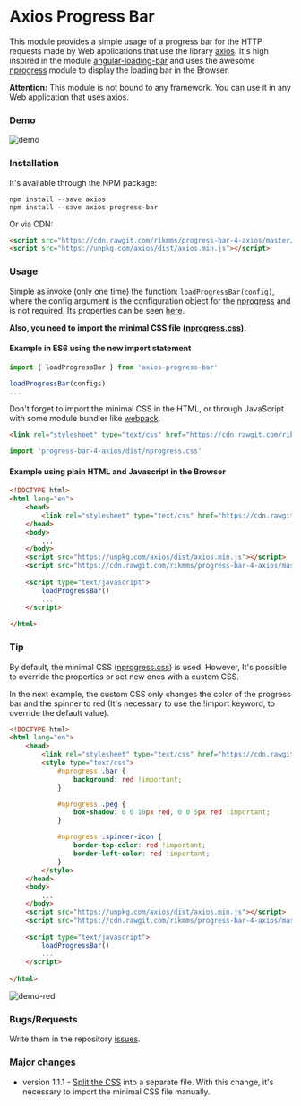 # Axios Progress Bar

This module provides a simple usage of a progress bar for the HTTP requests made by Web applications that use the library [axios](https://www.npmjs.com/package/axios). It's high inspired in the module [angular-loading-bar](https://www.npmjs.com/package/angular-loading-bar) and uses the awesome [nprogress](https://www.npmjs.com/package/nprogress) module to display the loading bar in the Browser.

**Attention:** This module is not bound to any framework. You can use it in any Web application that uses axios.

### Demo
![demo](https://raw.githubusercontent.com/rikmms/progress-bar-4-axios/master/demo_axios_progress_bar.gif)

### Installation
It's available through the NPM package:

    npm install --save axios
    npm install --save axios-progress-bar

Or via CDN:
```html
<script src="https://cdn.rawgit.com/rikmms/progress-bar-4-axios/master/dist/index.js"></script>
<script src="https://unpkg.com/axios/dist/axios.min.js"></script>
````

### Usage
Simple as invoke (only one time) the function: `loadProgressBar(config)`, where the config argument is the configuration object for the [nprogress](https://www.npmjs.com/package/nprogress) and is not required. Its properties can be seen [here](https://www.npmjs.com/package/nprogress#configuration). 

__Also, you need to import the minimal CSS file ([nprogress.css](https://cdn.rawgit.com/rikmms/progress-bar-4-axios/master/dist/nprogress.css)).__


#### Example in ES6 using the new import statement
```js
import { loadProgressBar } from 'axios-progress-bar'

loadProgressBar(configs)
...
````
Don't forget to import the minimal CSS in the HTML, or through JavaScript with some module bundler like [webpack](https://webpack.js.org/guides/asset-management/#loading-css).
```html
<link rel="stylesheet" type="text/css" href="https://cdn.rawgit.com/rikmms/progress-bar-4-axios/master/dist/nprogress.css" />
```
```js
import 'progress-bar-4-axios/dist/nprogress.css'
```

#### Example using plain HTML and Javascript in the Browser
```html
<!DOCTYPE html>
<html lang="en">
    <head>
        <link rel="stylesheet" type="text/css" href="https://cdn.rawgit.com/rikmms/progress-bar-4-axios/master/dist/nprogress.css" />
    </head>
    <body>
        ...
    </body>
    <script src="https://unpkg.com/axios/dist/axios.min.js"></script>
    <script src="https://cdn.rawgit.com/rikmms/progress-bar-4-axios/master/dist/index.js"></script>
    
    <script type="text/javascript">
        loadProgressBar()
        ...
    </script>
    
</html>
```

### Tip
By default, the minimal CSS ([nprogress.css](https://cdn.rawgit.com/rikmms/progress-bar-4-axios/master/dist/nprogress.css)) is used. However, It's possible to override the properties or set new ones with a custom CSS.

In the next example, the custom CSS only changes the color of the progress bar and the spinner to red (It's necessary to use the !import keyword, to override the default value).
```html
<!DOCTYPE html>
<html lang="en">
    <head>
        <link rel="stylesheet" type="text/css" href="https://cdn.rawgit.com/rikmms/progress-bar-4-axios/master/dist/nprogress.css" />
        <style type="text/css">
            #nprogress .bar {
                background: red !important;
            }

            #nprogress .peg {
                box-shadow: 0 0 10px red, 0 0 5px red !important;
            }

            #nprogress .spinner-icon {
                border-top-color: red !important;
                border-left-color: red !important;
            }
        </style>
    </head>
    <body>
        ...
    </body>
    <script src="https://unpkg.com/axios/dist/axios.min.js"></script>
    <script src="https://cdn.rawgit.com/rikmms/progress-bar-4-axios/master/dist/index.js"></script>
    
    <script type="text/javascript">
        loadProgressBar()
        ...
    </script>
    
</html>
```
![demo-red](https://raw.githubusercontent.com/rikmms/progress-bar-4-axios/master/demo_axios_progress_bar_red.gif)


### Bugs/Requests
Write them in the repository [issues](https://github.com/rikmms/progress-bar-4-axios/issues).

### Major changes
- version 1.1.1 - [Split the CSS](https://webpack.js.org/guides/production/#split-css) into a separate file. With this change, it's necessary to import the minimal CSS file manually.